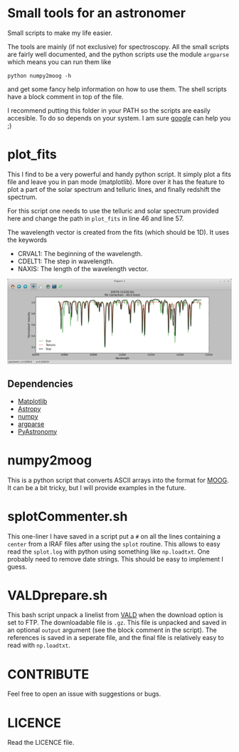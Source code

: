 Small tools for an astronomer
=============================

Small scripts to make my life easier.

The tools are mainly (if not exclusive) for spectroscopy. All the small scripts
are fairly well documented, and the python scripts use the module `argparse`
which means you can run them like

    python numpy2moog -h

and get some fancy help information on how to use them. The shell scripts have
a block comment in top of the file.

I recommend putting this folder in your PATH so the scripts are easily accesible. To do so depends on your system. I am sure [google](www.google.com) can help you ;)


plot_fits
=========
This I find to be a very powerful and handy python script. It simply
plot a fits file and leave you in pan mode (matplotlib). More over it
has the feature to plot a part of the solar spectrum and telluric lines,
and finally redshift the spectrum.

For this script one needs to use the telluric and solar spectrum
provided here and change the path in `plot_fits` in line 46 and line 57.

The wavelength vector is created from the fits (which should be 1D). It uses
the keywords
   - CRVAL1: The beginning of the wavelength.
   - CDELT1: The step in wavelength.
   - NAXIS: The length of the wavelength vector.

![Example](plot_fits.png "An example of using plot_fits with matplotlib")

## Dependencies
   * [Matplotlib](www.matplotlib.org)
   * [Astropy](www.astropy.org)
   * [numpy](www.numpy.org)
   * [argparse](https://docs.python.org/3/library/argparse.html)
   * [PyAstronomy](http://www.hs.uni-hamburg.de/DE/Ins/Per/Czesla/PyA/PyA/index.html)

numpy2moog
==========
This is a python script that converts ASCII arrays into the format for [MOOG](http://www.as.utexas.edu/~chris/moog.html]). It can be a bit tricky, but I will provide examples in the future.


splotCommenter.sh
=================
This one-liner I have saved in a script put a `#` on all the lines containing a `center` from a IRAF files after using the `splot` routine. This allows to easy read the `splot.log` with python using something like `np.loadtxt`. One probably need to remove date strings. This should be easy to implement I guess.


VALDprepare.sh
==============
This bash script unpack a linelist from [VALD](http://vald.astro.univie.ac.at/~vald3/php/vald.php) when the download option is set to FTP. The downloadable file is `.gz`. This file is unpacked and saved in an optional `output` argument (see the block comment in the script). The references is saved in a seperate file, and the final file is relatively easy to read with `np.loadtxt`.


CONTRIBUTE
==========
Feel free to open an issue with suggestions or bugs.


LICENCE
=======
Read the LICENCE file.
